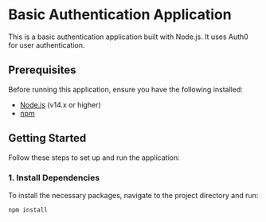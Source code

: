 # Basic Authentication Application

This is a basic authentication application built with Node.js. It uses Auth0 for user authentication.

## Prerequisites

Before running this application, ensure you have the following installed:

- [Node.js](https://nodejs.org/) (v14.x or higher)
- [npm](https://www.npmjs.com/get-npm)

## Getting Started

Follow these steps to set up and run the application:

### 1. Install Dependencies

To install the necessary packages, navigate to the project directory and run:

```bash
npm install 
